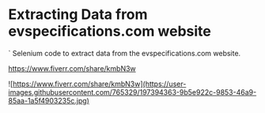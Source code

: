 # Extracting Data from evspecifications.com website

` Selenium code to extract data from the evspecifications.com website.

https://www.fiverr.com/share/kmbN3w

![https://www.fiverr.com/share/kmbN3w](https://user-images.githubusercontent.com/765329/197394363-9b5e922c-9853-46a9-85aa-1a5f4903235c.jpg)



